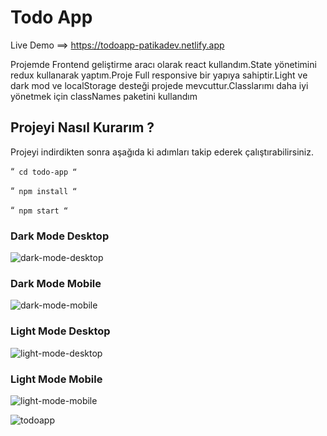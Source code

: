 <h1>Todo App</h1>

Live Demo ==> https://todoapp-patikadev.netlify.app

<p>Projemde Frontend geliştirme aracı olarak react kullandım.State yönetimini redux kullanarak yaptım.Proje Full responsive bir yapıya sahiptir.Light ve dark mod ve localStorage desteği projede mevcuttur.Classlarımı daha iyi yönetmek için classNames paketini kullandım</p>

<h2>Projeyi Nasıl Kurarım ? </h2>

Projeyi indirdikten sonra aşağıda ki adımları takip ederek çalıştırabilirsiniz.


“`
cd todo-app
“`

“`
npm install
“`

“`
npm start
“`

<h3>Dark Mode Desktop</h3>
<img src="https://user-images.githubusercontent.com/71382413/229274782-6542bb78-f0e6-4ac2-bb27-39b1bf860266.png" alt="dark-mode-desktop"/>

<h3>Dark Mode Mobile</h3>
<img src="https://user-images.githubusercontent.com/71382413/229275715-2c8bf547-c3cb-41a6-82a7-ef64514704bf.png" alt="dark-mode-mobile"/>

<h3>Light Mode Desktop</h3>
<img src="https://user-images.githubusercontent.com/71382413/229274903-6be213c4-ceb5-48bf-9415-cdaed7fa5906.png" alt="light-mode-desktop" />

<h3>Light Mode Mobile</h3>
<img src="https://user-images.githubusercontent.com/71382413/229276131-9e9f1eb4-0701-4e1a-b04c-718f2bc7f023.png" alt="light-mode-mobile"/>

![todoapp](https://user-images.githubusercontent.com/71382413/229275838-c88b816b-d958-4c39-be0e-93068a20cab3.gif)
